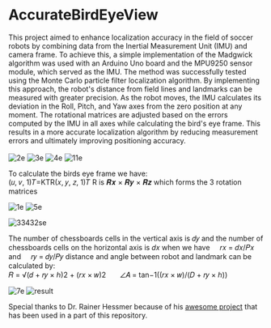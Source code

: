 # AccurateBirdEyeView
This project aimed to enhance localization accuracy in the field of soccer robots by combining data from the Inertial Measurement Unit (IMU) and camera frame. To achieve this, a simple implementation of the Madgwick algorithm was used with an Arduino Uno board and the MPU9250 sensor module, which served as the IMU. The method was successfully tested using the Monte Carlo particle filter localization algorithm.
By implementing this approach, the robot's distance from field lines and landmarks can be measured with greater precision. As the robot moves, the IMU calculates its deviation in the Roll, Pitch, and Yaw axes from the zero position at any moment. The rotational matrices are adjusted based on the errors computed by the IMU in all axes while calculating the bird's eye frame. This results in a more accurate localization algorithm by reducing measurement errors and ultimately improving positioning accuracy.
</br>
</br>
![2e](https://user-images.githubusercontent.com/6237268/157687335-33a461bd-7ca9-4091-a374-81613b90ca6f.PNG)
![3e](https://user-images.githubusercontent.com/6237268/157687172-1cc59c27-fbf9-4aee-87a3-caca8f6c7037.PNG)
![4e](https://user-images.githubusercontent.com/6237268/157688079-72adad11-4f4f-4e3e-96d3-cbb908dcf8f2.PNG)
![11e](https://user-images.githubusercontent.com/6237268/157687099-311c6785-90cc-476d-84c9-32cbeb2ee9c8.PNG)

To calculate the birds eye frame we have:
</br> (𝑢, 𝑣, 1)𝑇=KTR(𝑥, 𝑦, 𝑧, 1)𝑇    R is 𝑹𝒙 × 𝑹𝒚 × 𝑹𝒛  which forms the 3 rotation matrices

![1e](https://user-images.githubusercontent.com/6237268/157687484-85934d21-28a0-4caf-b2d2-7a0d875d2f4f.PNG)
![5e](https://user-images.githubusercontent.com/6237268/157687506-ff520a0f-bad6-453f-b52b-c53de6935016.PNG)

![33432se](https://user-images.githubusercontent.com/6237268/157710243-34d2d005-8980-4e6e-978b-67e2b1280274.png)

The number of chessboards cells in the vertical axis is 𝑑𝑦 and the number of chessboards cells on the horizontal axis is 𝑑𝑥 when we have &nbsp;&nbsp;&nbsp; 𝑟𝑥 = 𝑑𝑥/𝑃𝑥  &nbsp;&nbsp;&nbsp; and &nbsp;&nbsp;&nbsp; 𝑟𝑦 = 𝑑𝑦/𝑃𝑦 distance and angle between robot and landmark can be calculated by: </br>
𝑅 = √(𝑑 + 𝑟𝑦 × ℎ)2 + (𝑟𝑥 × 𝑤)2  &nbsp;&nbsp;&nbsp;&nbsp;&nbsp;   ∠𝐴 = tan−1((𝑟𝑥 × 𝑤)/(𝐷 + 𝑟𝑦 × ℎ))

![7e](https://user-images.githubusercontent.com/6237268/157687748-6125ba57-44d8-44b6-8066-ed72d4203f03.PNG)
![result](https://user-images.githubusercontent.com/6237268/157692804-dea4797a-d3da-4adf-9de9-537be91ac61a.png)

Special thanks to Dr. Rainer Hessmer because of his [awesome project](http://www.hessmer.org/robotics/monte-carlo-location-for-robots.html/) that has been used in a part of this repository.
